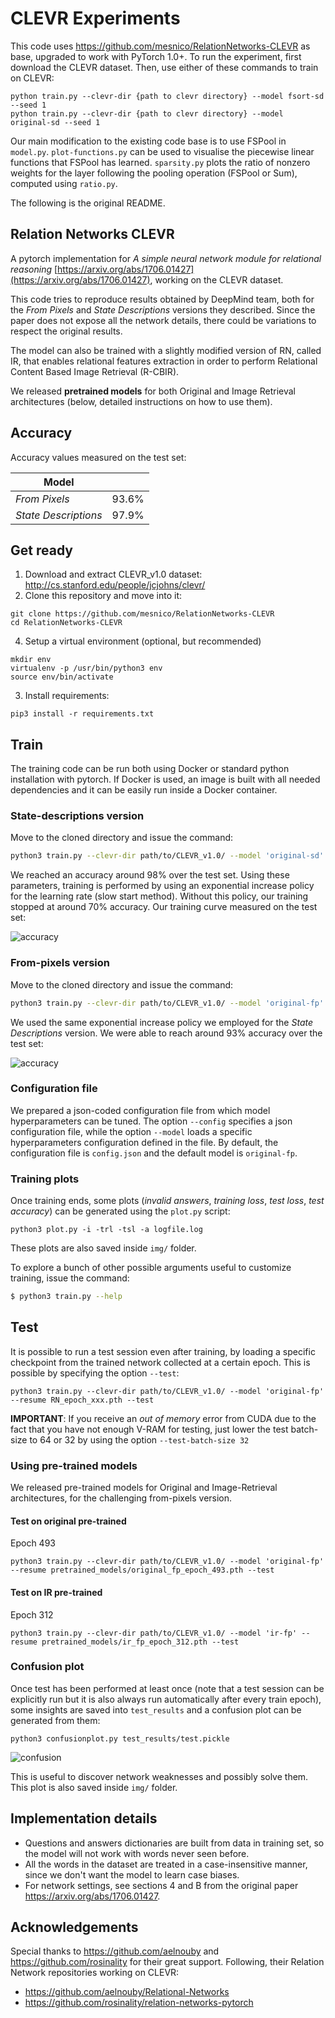 # CLEVR Experiments
This code uses https://github.com/mesnico/RelationNetworks-CLEVR as base, upgraded to work with PyTorch 1.0+.
To run the experiment, first download the CLEVR dataset.
Then, use either of these commands to train on CLEVR:

```
python train.py --clevr-dir {path to clevr directory} --model fsort-sd --seed 1
python train.py --clevr-dir {path to clevr directory} --model original-sd --seed 1
```

Our main modification to the existing code base is to use FSPool in `model.py`.
`plot-functions.py` can be used to visualise the piecewise linear functions that FSPool has learned.
`sparsity.py` plots the ratio of nonzero weights for the layer following the pooling operation (FSPool or Sum), computed using `ratio.py`.


The following is the original README.

## Relation Networks CLEVR
A pytorch implementation for _A simple neural network module for relational reasoning_ [https://arxiv.org/abs/1706.01427](https://arxiv.org/abs/1706.01427), working on the CLEVR dataset.

This code tries to reproduce results obtained by DeepMind team, both for the _From Pixels_ and _State Descriptions_ versions they described. Since the paper does not expose all the network details, there could be variations to respect the original results.

The model can also be trained with a slightly modified version of RN, called IR, that enables relational features extraction in order to perform Relational Content Based Image Retrieval (R-CBIR).

We released **pretrained models** for both Original and Image Retrieval architectures (below, detailed instructions on how to use them).

## Accuracy

Accuracy values measured on the test set:
  
| Model               |               |
| ------------------- |:-------------:|
| _From Pixels_       | 93.6%         |
| _State Descriptions_ | 97.9%         |

## Get ready
1. Download and extract CLEVR_v1.0 dataset: http://cs.stanford.edu/people/jcjohns/clevr/
2. Clone this repository and move into it:
```
git clone https://github.com/mesnico/RelationNetworks-CLEVR
cd RelationNetworks-CLEVR
```
4. Setup a virtual environment (optional, but recommended)
```
mkdir env
virtualenv -p /usr/bin/python3 env
source env/bin/activate
```
3. Install requirements: 
```
pip3 install -r requirements.txt
```

## Train

The training code can be run both using Docker or standard python installation with pytorch.
If Docker is used, an image is built with all needed dependencies and it can be easily run inside a Docker container.

### State-descriptions version
Move to the cloned directory and issue the command:
```sh
python3 train.py --clevr-dir path/to/CLEVR_v1.0/ --model 'original-sd' | tee logfile.log
```
We reached an accuracy around 98% over the test set.
Using these parameters, training is performed by using an exponential increase policy for the learning rate (slow start method). Without this policy, our training stopped at around 70% accuracy.
Our training curve measured on the test set:

![accuracy](https://user-images.githubusercontent.com/25117311/39134913-0e02b028-4718-11e8-9bfc-d586962f0b1d.png)

### From-pixels version
Move to the cloned directory and issue the command:
```sh
python3 train.py --clevr-dir path/to/CLEVR_v1.0/ --model 'original-fp' | tee logfile.log
```
We used the same exponential increase policy we employed for the _State Descriptions_ version. We were able to reach around 93% accuracy over the test set:

![accuracy](https://user-images.githubusercontent.com/25117311/40773127-38240290-64c2-11e8-8e58-a989a390d6a9.png)

### Configuration file
We prepared a json-coded configuration file from which model hyperparameters can be tuned. The option ```--config``` specifies a json configuration file, while the option ```--model``` loads a specific hyperparameters configuration defined in the file.
By default, the configuration file is ```config.json``` and the default model is ```original-fp```.
### Training plots
Once training ends, some plots (_invalid answers_, _training loss_, _test loss_, _test accuracy_) can be generated using the ```plot.py``` script:
```
python3 plot.py -i -trl -tsl -a logfile.log
```
These plots are also saved inside ```img/``` folder.

To explore a bunch of other possible arguments useful to customize training, issue the command:
```sh
$ python3 train.py --help
```

## Test
It is possible to run a test session even after training, by loading a specific checkpoint from the trained network collected at a certain epoch. This is possible by specifying the option ```--test```: 
```
python3 train.py --clevr-dir path/to/CLEVR_v1.0/ --model 'original-fp' --resume RN_epoch_xxx.pth --test
```
**IMPORTANT**: If you receive an *out of memory* error from CUDA due to the fact that you have not enough V-RAM for testing, just lower the test batch-size to 64 or 32 by using the option ```--test-batch-size 32```
### Using pre-trained models
We released pre-trained models for Original and Image-Retrieval architectures, for the challenging from-pixels version.

#### Test on original pre-trained
Epoch 493
```
python3 train.py --clevr-dir path/to/CLEVR_v1.0/ --model 'original-fp' --resume pretrained_models/original_fp_epoch_493.pth --test
```
#### Test on IR pre-trained
Epoch 312
```
python3 train.py --clevr-dir path/to/CLEVR_v1.0/ --model 'ir-fp' --resume pretrained_models/ir_fp_epoch_312.pth --test
```
### Confusion plot
Once test has been performed at least once (note that a test session can be explicitly run but it is also always run automatically after every train epoch), some insights are saved into ```test_results``` and a confusion plot can be generated from them:
```
python3 confusionplot.py test_results/test.pickle
```
![confusion](https://user-images.githubusercontent.com/25117311/40371199-3d78f980-5de2-11e8-8c1f-478e908c19d8.png)

This is useful to discover network weaknesses and possibly solve them.
This plot is also saved inside ```img/``` folder.


## Implementation details
* Questions and answers dictionaries are built from data in training set, so the model will not work with words never seen before.
* All the words in the dataset are treated in a case-insensitive manner, since we don't want the model to learn case biases.
* For network settings, see sections 4 and B from the original paper https://arxiv.org/abs/1706.01427.

## Acknowledgements
Special thanks to https://github.com/aelnouby and https://github.com/rosinality for their great support.
Following, their Relation Network repositories working on CLEVR:
- https://github.com/aelnouby/Relational-Networks
- https://github.com/rosinality/relation-networks-pytorch
